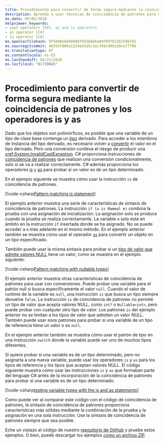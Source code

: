 ```yaml
---
title: Procedimiento para convertir de forma segura mediante la coincidencia de patrones y los operadores is y as
description: Aprenda a usar técnicas de coincidencia de patrones para convertir de forma segura las variables en otro tipo. Puede usar la coincidencia de patrones y los operadores is y as para convertir tipos de forma segura.
ms.date: 09/05/2018
helpviewer_keywords:
- cast operators [C#], as and is operators
- as operator [C#]
- is operator [C#]
ms.openlocfilehash: 9f5690e6840098f94360dba89f09fb23b258b782
ms.sourcegitcommit: 465547886a1224a5435c3ac349c805e39ce77706
ms.translationtype: HT
ms.contentlocale: es-ES
ms.lasthandoff: 04/21/2020
ms.locfileid: "81739045"
---
```

# <a name="how-to-safely-cast-by-using-pattern-matching-and-the-is-and-as-operators"></a>Procedimiento para convertir de forma segura mediante la coincidencia de patrones y los operadores is y as

Dado que los objetos son polimórficos, es posible que una variable de un tipo de clase base contenga un [tipo](../programming-guide/types/index.md) derivado. Para acceder a los miembros de instancia del tipo derivado, es necesario volver a [convertir](../programming-guide/types/casting-and-type-conversions.md) el valor en el tipo derivado. Pero una conversión conlleva el riesgo de producir una <xref:System.InvalidCastException>. C# proporciona instrucciones de [coincidencia de patrones](../pattern-matching.md) que realizan una conversión condicionalmente, solo si se va a realizar correctamente. C# además proporciona los operadores [is](../language-reference/operators/type-testing-and-cast.md#is-operator) y [as](../language-reference/operators/type-testing-and-cast.md#as-operator) para probar si un valor es de un tipo determinado.

En el ejemplo siguiente se muestra cómo usar la instrucción `is` de coincidencia de patrones.

[!code-csharp[Pattern matching is statement](../../../samples/snippets/csharp/how-to/safelycast/patternmatching/Program.cs#PatternMatchingIs)]

El ejemplo anterior muestra una serie de características de sintaxis de coincidencia de patrones. La instrucción `if (a is Mammal m)` combina la prueba con una asignación de inicialización. La asignación solo se produce cuando la prueba se realiza correctamente. La variable `m` solo está en ámbito en la instrucción `if` insertada donde se ha asignado. No se puede acceder a `m` más adelante en el mismo método. En el ejemplo anterior también se muestra cómo usar el operador [`as`](../language-reference/operators/type-testing-and-cast.md#as-operator) para convertir un objeto en un tipo especificado.

También puede usar la misma sintaxis para probar si un [tipo de valor que admite valores NULL](../language-reference/builtin-types/nullable-value-types.md) tiene un valor, como se muestra en el ejemplo siguiente:

[!code-csharp[Pattern matching with nullable types](../../../samples/snippets/csharp/how-to/safelycast/nullablepatternmatching/Program.cs#PatternMatchingNullable)]

El ejemplo anterior muestra otras características de coincidencia de patrones para usar con conversiones. Puede probar una variable para el patrón null si busca específicamente el valor `null`. Cuando el valor de runtime de la variable es `null`, una instrucción `is` que busca un tipo siempre devuelve `false`. La instrucción `is` de coincidencia de patrones no permite un tipo de valor que acepta valores NULL, como `int?` o `Nullable<int>`, pero puede probar con cualquier otro tipo de valor. Los patrones `is` del ejemplo anterior no se limitan a los tipos de valor que admiten un valor NULL. También puede usar esos patrones para probar si una variable de un tipo de referencia tiene un valor o es `null`.

En el ejemplo anterior también se muestra cómo usar el patrón de tipo en una instrucción `switch` donde la variable puede ser uno de muchos tipos diferentes.

Si quiere probar si una variable es de un tipo determinado, pero no asignarla a una nueva variable, puede usar los operadores `is` y `as` para los tipos de referencia y los tipos que aceptan valores NULL. El código siguiente muestra cómo usar las instrucciones `is` y `as` que formaban parte del lenguaje C# antes de la incorporación de la coincidencia de patrones para probar si una variable es de un tipo determinado:

[!code-csharp[testing variable types with the is and as statements](../../../samples/snippets/csharp/how-to/safelycast/asandis/Program.cs#IsAndAs)]

Como puede ver al comparar este código con el código de coincidencia de patrones, la sintaxis de coincidencia de patrones proporciona características más sólidas mediante la combinación de la prueba y la asignación en una sola instrucción. Use la sintaxis de coincidencia de patrones siempre que sea posible.

Eche un vistazo al código de nuestro [repositorio de GitHub](https://github.com/dotnet/docs/tree/master/samples/snippets/csharp/how-to/safelycast) y pruebe estos ejemplos. O bien, puede descargar los ejemplos [como un archivo ZIP](../../../samples/snippets/csharp/how-to/safelycast.zip).
